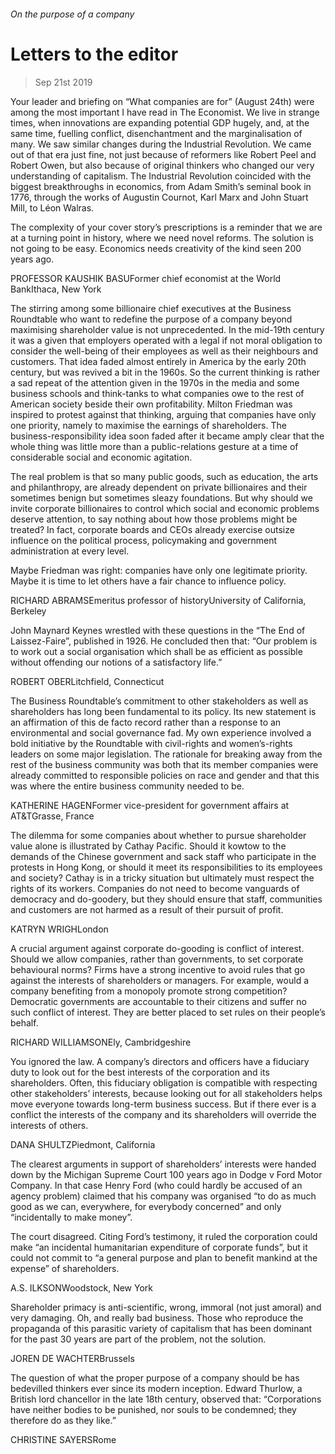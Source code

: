 ###### On the purpose of a company
# Letters to the editor 
> Sep 21st 2019 
Your leader and briefing on “What companies are for” (August 24th) were among the most important I have read in The Economist. We live in strange times, when innovations are expanding potential GDP hugely, and, at the same time, fuelling conflict, disenchantment and the marginalisation of many. We saw similar changes during the Industrial Revolution. We came out of that era just fine, not just because of reformers like Robert Peel and Robert Owen, but also because of original thinkers who changed our very understanding of capitalism. The Industrial Revolution coincided with the biggest breakthroughs in economics, from Adam Smith’s seminal book in 1776, through the works of Augustin Cournot, Karl Marx and John Stuart Mill, to Léon Walras. 
The complexity of your cover story’s prescriptions is a reminder that we are at a turning point in history, where we need novel reforms. The solution is not going to be easy. Economics needs creativity of the kind seen 200 years ago. 
PROFESSOR KAUSHIK BASUFormer chief economist at the World BankIthaca, New York 
The stirring among some billionaire chief executives at the Business Roundtable who want to redefine the purpose of a company beyond maximising shareholder value is not unprecedented. In the mid-19th century it was a given that employers operated with a legal if not moral obligation to consider the well-being of their employees as well as their neighbours and customers. That idea faded almost entirely in America by the early 20th century, but was revived a bit in the 1960s. So the current thinking is rather a sad repeat of the attention given in the 1970s in the media and some business schools and think-tanks to what companies owe to the rest of American society beside their own profitability. Milton Friedman was inspired to protest against that thinking, arguing that companies have only one priority, namely to maximise the earnings of shareholders. The business-responsibility idea soon faded after it became amply clear that the whole thing was little more than a public-relations gesture at a time of considerable social and economic agitation. 
The real problem is that so many public goods, such as education, the arts and philanthropy, are already dependent on private billionaires and their sometimes benign but sometimes sleazy foundations. But why should we invite corporate billionaires to control which social and economic problems deserve attention, to say nothing about how those problems might be treated? In fact, corporate boards and CEOs already exercise outsize influence on the political process, policymaking and government administration at every level. 
Maybe Friedman was right: companies have only one legitimate priority. Maybe it is time to let others have a fair chance to influence policy. 
RICHARD ABRAMSEmeritus professor of historyUniversity of California, Berkeley 
John Maynard Keynes wrestled with these questions in the “The End of Laissez-Faire”, published in 1926. He concluded then that: “Our problem is to work out a social organisation which shall be as efficient as possible without offending our notions of a satisfactory life.” 
ROBERT OBERLitchfield, Connecticut 
The Business Roundtable’s commitment to other stakeholders as well as shareholders has long been fundamental to its policy. Its new statement is an affirmation of this de facto record rather than a response to an environmental and social governance fad. My own experience involved a bold initiative by the Roundtable with civil-rights and women’s-rights leaders on some major legislation. The rationale for breaking away from the rest of the business community was both that its member companies were already committed to responsible policies on race and gender and that this was where the entire business community needed to be. 
KATHERINE HAGENFormer vice-president for government affairs at AT&TGrasse, France 
The dilemma for some companies about whether to pursue shareholder value alone is illustrated by Cathay Pacific. Should it kowtow to the demands of the Chinese government and sack staff who participate in the protests in Hong Kong, or should it meet its responsibilities to its employees and society? Cathay is in a tricky situation but ultimately must respect the rights of its workers. Companies do not need to become vanguards of democracy and do-goodery, but they should ensure that staff, communities and customers are not harmed as a result of their pursuit of profit. 
KATRYN WRIGHLondon 
A crucial argument against corporate do-gooding is conflict of interest. Should we allow companies, rather than governments, to set corporate behavioural norms? Firms have a strong incentive to avoid rules that go against the interests of shareholders or managers. For example, would a company benefiting from a monopoly promote strong competition? Democratic governments are accountable to their citizens and suffer no such conflict of interest. They are better placed to set rules on their people’s behalf. 
RICHARD WILLIAMSONEly, Cambridgeshire 
You ignored the law. A company’s directors and officers have a fiduciary duty to look out for the best interests of the corporation and its shareholders. Often, this fiduciary obligation is compatible with respecting other stakeholders’ interests, because looking out for all stakeholders helps move everyone towards long-term business success. But if there ever is a conflict the interests of the company and its shareholders will override the interests of others. 
DANA SHULTZPiedmont, California 
The clearest arguments in support of shareholders’ interests were handed down by the Michigan Supreme Court 100 years ago in Dodge v Ford Motor Company. In that case Henry Ford (who could hardly be accused of an agency problem) claimed that his company was organised “to do as much good as we can, everywhere, for everybody concerned” and only “incidentally to make money”. 
The court disagreed. Citing Ford’s testimony, it ruled the corporation could make “an incidental humanitarian expenditure of corporate funds”, but it could not commit to “a general purpose and plan to benefit mankind at the expense” of shareholders. 
A.S. ILKSONWoodstock, New York 
Shareholder primacy is anti-scientific, wrong, immoral (not just amoral) and very damaging. Oh, and really bad business. Those who reproduce the propaganda of this parasitic variety of capitalism that has been dominant for the past 30 years are part of the problem, not the solution. 
JOREN DE WACHTERBrussels 
The question of what the proper purpose of a company should be has bedevilled thinkers ever since its modern inception. Edward Thurlow, a British lord chancellor in the late 18th century, observed that: “Corporations have neither bodies to be punished, nor souls to be condemned; they therefore do as they like.” 
CHRISTINE SAYERSRome 
